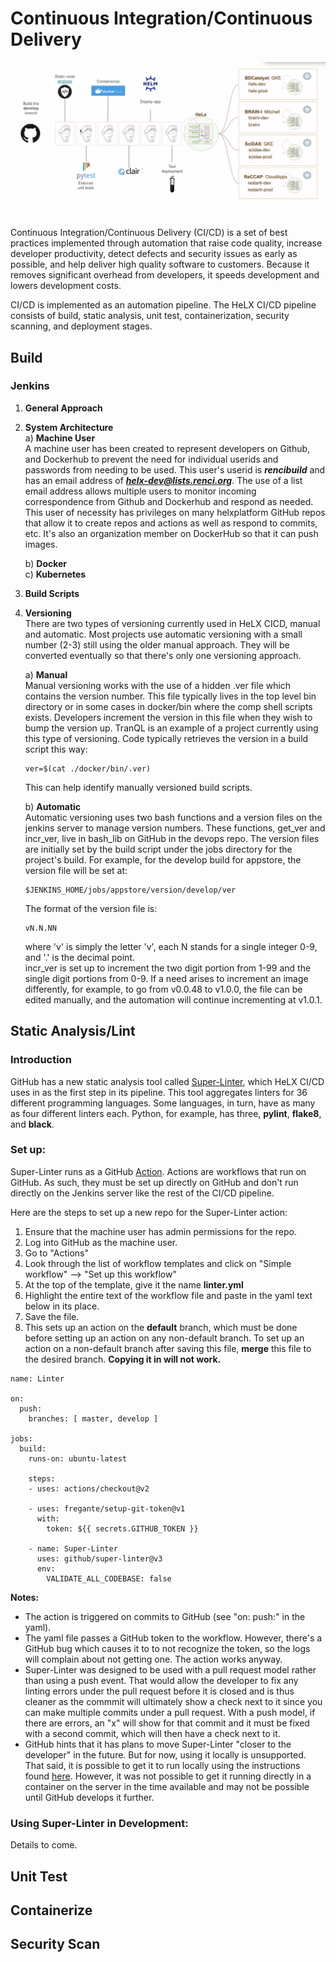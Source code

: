 # Continuous Integration/Continuous Delivery


![HeLX CICD Pipeline](images/CICD_pipeline.png "HeLX CICD Pipeline")

##
Continuous Integration/Continuous Delivery (CI/CD) is a set of best practices implemented through automation that raise code quality, increase developer productivity, detect defects and security issues as early as possible, and help deliver high quality software to customers. Because it removes significant overhead from developers, it speeds development and lowers development costs.

CI/CD is implemented as an automation pipeline. The HeLX CI/CD pipeline consists of build, static analysis, unit test, containerization, security scanning, and deployment stages.

## Build

### Jenkins
1) **General Approach**
2) **System Architecture**\
    a) **Machine User**\
    A machine user has been created to represent developers on Github, and Dockerhub to prevent the need for individual userids and passwords from needing to be used. This user's userid is ***rencibuild*** and has an email address of ***helx-dev@lists.renci.org***. The use of a list email address allows multiple users to monitor incoming correspondence from Github and Dockerhub and respond as needed.\
    This user of necessity has privileges on many helxplatform GitHub repos that allow it to create repos and actions as well as respond to commits, etc. It's also an organization member on DockerHub so that it can push images.
  
    b) **Docker**\
    c) **Kubernetes**
3) **Build Scripts**
4) **Versioning**\
There are two types of versioning currently used in HeLX CICD, manual and automatic. Most projects use automatic versioning with a small number (2-3) still using the older manual approach. They will be converted eventually so that there's only one versioning approach.
  
    a) **Manual**\
    Manual versioning works with the use of a hidden .ver file which contains the version number. This file typically lives in the top level bin directory or in some cases in docker/bin where the comp shell scripts exists. Developers increment the version in this file when they wish to bump the version up. TranQL is an example of a project currently using this type of versioning. Code typically retrieves the version in a build script this way:
    ```````````````````````````````
    ver=$(cat ./docker/bin/.ver)
    ```````````````````````````````
    This can help identify manually versioned build scripts.  
    
    b) **Automatic**\
    Automatic versioning uses two bash functions and a version files on the jenkins server to manage version numbers. These functions, get_ver and incr_ver, live in bash_lib on GitHub in the devops repo. The version files are initially set by the build script under the jobs directory for the project's build. For example, for the develop build for appstore, the version file will be set at:
    `````````````````````````````````````````````````
    $JENKINS_HOME/jobs/appstore/version/develop/ver
    `````````````````````````````````````````````````
    The format of the version file is:
    `````````````````````````````````````````````````
    vN.N.NN
    `````````````````````````````````````````````````
    where 'v' is simply the letter 'v', each N stands for a single integer 0-9, and '.' is the decimal point.\
    incr_ver is set up to increment the two digit portion from 1-99 and the single digit portions from 0-9. If a need arises to increment an image differently, for example, to go from v0.0.48 to v1.0.0, the file can be edited manually, and the automation will continue incrementing at v1.0.1.

## Static Analysis/Lint

### Introduction
GitHub has a new static analysis tool called [Super-Linter](https://github.com/github/super-linter), which HeLX CI/CD uses in as the first step in its pipeline. This tool aggregates linters for 36 different programming languages. Some languages, in turn, have as many as four different linters each. Python, for example, has three, **pylint**, **flake8**, and **black**.

### Set up:
Super-Linter runs as a GitHub [Action](https://github.com/features/actions). Actions are workflows that run on GitHub. As such, they must be set up directly on GitHub and don't run directly on the Jenkins server like the rest of the CI/CD pipeline. 

Here are the steps to set up a new repo for the Super-Linter action:
1) Ensure that the machine user has admin permissions for the repo.
2) Log into GitHub as the machine user.
3) Go to "Actions"
4) Look through the list of workflow templates and click on "Simple workflow" --> "Set up this workflow"
5) At the top of the template, give it the name **linter.yml**
6) Highlight the entire text of the workflow file and paste in the yaml text below in its place.
7) Save the file.
8) This sets up an action on the **default** branch, which must be done before setting up an action on any non-default branch. To set up an action on a non-default branch after saving this file, **merge** this file to the desired branch. **Copying it in will not work.**
```````````````````````````````````````````````````````````````````````````````````````````````````````````````
name: Linter

on:
  push:
    branches: [ master, develop ]

jobs:
  build:
    runs-on: ubuntu-latest

    steps:
    - uses: actions/checkout@v2

    - uses: fregante/setup-git-token@v1
      with:
        token: ${{ secrets.GITHUB_TOKEN }}

    - name: Super-Linter
      uses: github/super-linter@v3
      env:
        VALIDATE_ALL_CODEBASE: false
```````````````````````````````````````````````````````````````````````````````````````````````````````````````

**Notes:**
  - The action is triggered on commits to GitHub (see "on: push:" in the yaml).
  - The yaml file passes a GitHub token to the workflow. However, there's a GitHub bug which causes it to to not recognize the token, so the logs will complain about not getting one. The action works anyway.
  - Super-Linter was designed to be used with a pull request model rather than using a push event. That would allow the developer to fix any linting errors under the pull request before it is closed and is thus cleaner as the commmit will ultimately show a check next to it since you can make multiple commits under a pull request. With a push model, if there are errors, an "x" will show for that commit and it must be fixed with a second commit, which will then have a check next to it.
  - GitHub hints that it has plans to move Super-Linter "closer to the developer" in the future. But for now, using it locally is unsupported. That said, it is possible to get it to run locally using the instructions found [here](https://github.com/github/super-linter/blob/master/docs/run-linter-locally.md). However, it was not possible to get it running directly in a container on the server in the time available and may not be possible until GitHub develops it further.

### Using Super-Linter in Development:
Details to come.

## Unit Test

## Containerize

## Security Scan
